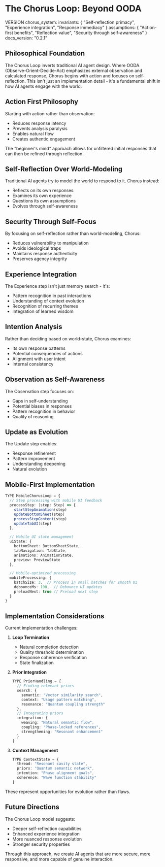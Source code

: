 # The Chorus Loop: Beyond OODA

VERSION chorus_system:
invariants: {
"Self-reflection primacy",
"Experience integration",
"Response immediacy"
}
assumptions: {
"Action-first benefits",
"Reflection value",
"Security through self-awareness"
}
docs_version: "0.2.1"

## Philosophical Foundation

The Chorus Loop inverts traditional AI agent design. Where OODA (Observe-Orient-Decide-Act) emphasizes external observation and calculated response, Chorus begins with action and focuses on self-reflection. This isn't just an implementation detail - it's a fundamental shift in how AI agents engage with the world.

## Action First Philosophy

Starting with action rather than observation:

- Reduces response latency
- Prevents analysis paralysis
- Enables natural flow
- Creates authentic engagement

The "beginner's mind" approach allows for unfiltered initial responses that can then be refined through reflection.

## Self-Reflection Over World-Modeling

Traditional AI agents try to model the world to respond to it. Chorus instead:

- Reflects on its own responses
- Examines its own experience
- Questions its own assumptions
- Evolves through self-awareness

## Security Through Self-Focus

By focusing on self-reflection rather than world-modeling, Chorus:

- Reduces vulnerability to manipulation
- Avoids ideological traps
- Maintains response authenticity
- Preserves agency integrity

## Experience Integration

The Experience step isn't just memory search - it's:

- Pattern recognition in past interactions
- Understanding of context evolution
- Recognition of recurring themes
- Integration of learned wisdom

## Intention Analysis

Rather than deciding based on world-state, Chorus examines:

- Its own response patterns
- Potential consequences of actions
- Alignment with user intent
- Internal consistency

## Observation as Self-Awareness

The Observation step focuses on:

- Gaps in self-understanding
- Potential biases in responses
- Pattern recognition in behavior
- Quality of reasoning

## Update as Evolution

The Update step enables:

- Response refinement
- Pattern improvement
- Understanding deepening
- Natural evolution

## Mobile-First Implementation

```typescript
TYPE MobileChorusLoop = {
  // Step processing with mobile UI feedback
  processStep: (step: Step) => {
    startStepAnimation(step)
    updateBottomSheet(step)
    processStepContent(step)
    updateTabUI(step)
  },

  // Mobile UI state management
  uiState: {
    bottomSheet: BottomSheetState,
    tabNavigation: TabState,
    animations: AnimationState,
    preview: PreviewState
  },

  // Mobile-optimized processing
  mobileProcessing: {
    batchSize: 3,  // Process in small batches for smooth UI
    debounceMs: 100,  // Debounce UI updates
    preloadNext: true // Preload next step
  }
}
```

## Implementation Considerations

Current implementation challenges:

1. **Loop Termination**
   - Natural completion detection
   - Quality threshold determination
   - Response coherence verification
   - State finalization

2. **Prior Integration**
   ```typescript
   TYPE PriorHandling = {
     // Finding relevant priors
     search: {
       semantic: "Vector similarity search",
       context: "Usage pattern matching",
       resonance: "Quantum coupling strength"
     },
     // Integrating priors
     integration: {
       weaving: "Natural semantic flow",
       coupling: "Phase-locked references",
       strengthening: "Resonant enhancement"
     }
   }
   ```

3. **Context Management**
   ```typescript
   TYPE ContextState = {
     thread: "Resonant cavity state",
     priors: "Quantum semantic network",
     intention: "Phase alignment goals",
     coherence: "Wave function stability"
   }
   ```

These represent opportunities for evolution rather than flaws.

## Future Directions

The Chorus Loop model suggests:

- Deeper self-reflection capabilities
- Enhanced experience integration
- More nuanced response evolution
- Stronger security properties

Through this approach, we create AI agents that are more secure, more responsive, and more capable of genuine interaction.
